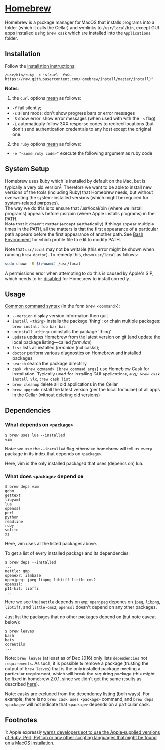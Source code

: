 [Homebrew][link01]
==================

Homebrew is a package manager for MacOS that installs programs into a folder (which it calls the Cellar) and symlinks to `/usr/local/bin`,
except GUI apps installed using `brew cask` which are installed into the `Applications` folder.

Installation
------------
Follow the [installation instructions][link01]:

```
/usr/bin/ruby -e "$(curl -fsSL https://raw.githubusercontent.com/Homebrew/install/master/install)"
```

**Notes**:
1. the `curl` options [mean][link02] as follows:
  - `-f` fail silently;
  - `-s` silent mode: don't show progress bars or error messages
  - `-S` show error: show error messages (when used with with the `-s` flag)
  - `-L` automatically follow 3XX response codes to redirect locations (but don't send authentication credentials to any host except the 
    original one.
2. the `ruby` options [mean][link03] as follows:
  - `-e "<some ruby code>"` execute the following argument as ruby code

System Setup
------------
Homebrew uses Ruby which is installed by default on the Mac, but is typically a very old version<sup>[1](#footnote01)</sup>. Therefore we
want to be able to install 
new versions of the tools (including Ruby) that Homebrew needs, but without overwriting the system-installed versions (which might be
required for system-related purposes).  
The way we do this is to ensure that /usr/local/bin (where we install programs) appears before /usr/bin (where Apple installs programs) in
the PATH.  
Note that it doesn't matter (except aesthetically) if things appear multiple times in the PATH, all the matters is that the first 
appearance of a particular path appears before the first appearance of another path.
See [Bash Environment][link04] for which profile file to edit to modify PATH.

Note that `usr/local` may not be writable (this error might be shown when running `brew doctor`). To remedy this, `chown` `usr/local` as 
follows:
```bash
sudo chown -R $(whoami) /usr/local
```
A permissions error when attempting to do this is caused by Apple's SIP, which needs to be [disabled][link06] for Homebrew to install 
correctly.


Usage
-----
[Common command syntax][link05] (in the form `brew <command>`):
- `--version` display version information then quit
- `install <thing>` installs the package 'thing'; or chain multiple packages: `brew install foo bar baz`
- `uninstall <thing>` uninstalls the package 'thing'
- `update` updates Homebrew from the latest version on git (and update the local package listing—called *formulae*)
- `list` lists all installed *formulae* (not casks);
- `doctor` perform various diagnostics on Homebrew and installed packages
- `search` search the package directory
- `cask <brew_command> [brew_command_args]` use Homebrew Cask for installation. Typically used for installing GUI applications, e.g,:
  `brew cask install vlc`, `brew cask list`
- `brew cleanup` delete all old applications in the Cellar
- `brew upgrade` install the latest version (per the local formulae) of all apps in the Cellar (without deleting old versions)


Dependencies
------------

### What depends on `<package>` ###

```console
$ brew uses lua --installed
vim
```

Note: we use the `--installed` flag otherwise homebrew will tell us every package in its index that depends on `<package>`.

Here, vim is the only installed packaged that uses (depends on) lua.

### What does `<package>` depend on ###

```console
$ brew deps vim
gdbm
gettext
libyaml
lua
openssl
perl
python
readline
ruby
sqlite
xz
```

Here, vim uses all the listed packages above.

To get a list of every installed package and its dependencies:
```console
$ brew deps --installed
...
nettle: gmp
openexr: ilmbase
openjpeg: jpeg libpng libtiff little-cms2
openssl: 
p11-kit: libffi
...
```

Here we see that `nettle` depends on `gmp`; `openjpeg` depends on `jpeg`, `libpng`, `libtiff`, and `little-cms2`;
`openssl` doesn't depend on any other packages.

Just list the packages that no other packages depend on (but note caveat below):
```console
$ brew leaves
bash
bats
coreutils
...
```

Note: `brew leaves` (at least as of Dec 2016) only lists `dependencies` not `requirements`. As such, it is possible to 
remove a package (trusting the output of `brew leaves`) that is the only installed package meeting a particular requirement,
which will break the requiring package (this might be fixed in homebrew 2.0.1, since we didn't get the same results as 
described [here](https://blog.jpalardy.com/posts/untangling-your-homebrew-dependencies/)).

Note: casks are excluded from the dependency listing (both ways). For example, there is no `brew cask uses <package>`
command, and `brew deps <package>` will not indicate that `<package>` depends on a particular cask.


Footnotes
---------
<a name="footnote01">1</a>: Apple expressly [warns developers not to use the Apple-supplied versions of Ruby, Perl, Python or any other
scripting languages that might be found on a MacOS installation](https://developer.apple.com/library/content/documentation/Security/Conceptual/System_Integrity_Protection_Guide/FileSystemProtections/FileSystemProtections.html#//apple_ref/doc/uid/TP40016462-CH2-DontLinkElementID_2).






[link01]: https://brew.sh
[link02]: https://curl.haxx.se/docs/manpage.html
[link03]: https://robm.me.uk/ruby/2013/11/20/ruby-enp.html
[link04]: https://github.com/Crossroadsman/TerminalTips/blob/master/BashEnvironmentVariables.md
[link05]: https://docs.brew.sh/Manpage
[link06]: https://developer.apple.com/library/archive/documentation/Security/Conceptual/System_Integrity_Protection_Guide/ConfiguringSystemIntegrityProtection/ConfiguringSystemIntegrityProtection.html
